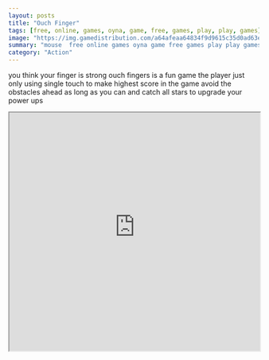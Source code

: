 ```yaml
---
layout: posts
title: "Ouch Finger"
tags: [free, online, games, oyna, game, free, games, play, play, games]
image: "https://img.gamedistribution.com/a64afeaa64834f9d9615c35d0ad63eba.jpg"
summary: "mouse  free online games oyna game free games play play games"
category: "Action"
---
```


you think your finger is strong ouch fingers is a fun game the player just only using single touch to make highest score in the game avoid the obstacles ahead as long as you can and catch all stars to upgrade your power ups

<iframe width="100%" height="480px;" src="https://html5.gamedistribution.com/a64afeaa64834f9d9615c35d0ad63eba/"></iframe>